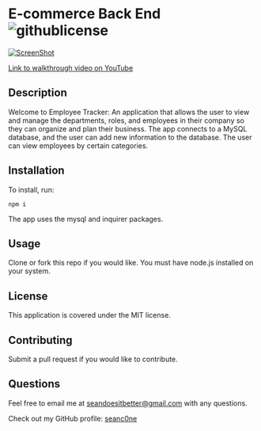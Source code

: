 # E-commerce Back End ![githublicense](https://img.shields.io/badge/license-MIT-blue.svg)

[![ScreenShot](screenshot.png)](https://www.youtube.com/watch?v=GbEgXy0xhdo&feature=youtu.be)

[Link to walkthrough video on YouTube](https://www.youtube.com/watch?v=GbEgXy0xhdo&feature=youtu.be)

## Description

Welcome to Employee Tracker: An application that allows the user to view and manage the departments, roles, and employees in their company so they can organize and plan their business. The app connects to a MySQL database, and the user can add new information to the database. The user can view employees by certain categories. 

## Installation

To install, run: 

```
npm i
```
The app uses the mysql and inquirer packages.

## Usage

Clone or fork this repo if you would like. You must have node.js installed on your system.

## License

This application is covered under the MIT license.

## Contributing

Submit a pull request if you would like to contribute.

## Questions
Feel free to email me at seandoesitbetter@gmail.com with any questions.

Check out my GitHub profile: [seanc0ne](https://www.github.com/seanc0ne)
